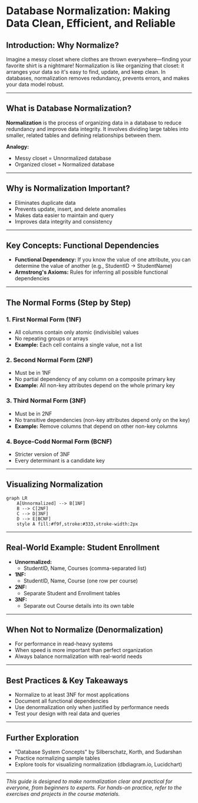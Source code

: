 # Database Normalization: Making Data Clean, Efficient, and Reliable

## Introduction: Why Normalize?
Imagine a messy closet where clothes are thrown everywhere—finding your favorite shirt is a nightmare! Normalization is like organizing that closet: it arranges your data so it's easy to find, update, and keep clean. In databases, normalization removes redundancy, prevents errors, and makes your data model robust.

---

## What is Database Normalization?
**Normalization** is the process of organizing data in a database to reduce redundancy and improve data integrity. It involves dividing large tables into smaller, related tables and defining relationships between them.

**Analogy:**
- Messy closet = Unnormalized database
- Organized closet = Normalized database

---

## Why is Normalization Important?
- Eliminates duplicate data
- Prevents update, insert, and delete anomalies
- Makes data easier to maintain and query
- Improves data integrity and consistency

---

## Key Concepts: Functional Dependencies
- **Functional Dependency:** If you know the value of one attribute, you can determine the value of another (e.g., StudentID → StudentName)
- **Armstrong's Axioms:** Rules for inferring all possible functional dependencies

---

## The Normal Forms (Step by Step)

### 1. First Normal Form (1NF)
- All columns contain only atomic (indivisible) values
- No repeating groups or arrays
- **Example:** Each cell contains a single value, not a list

### 2. Second Normal Form (2NF)
- Must be in 1NF
- No partial dependency of any column on a composite primary key
- **Example:** All non-key attributes depend on the whole primary key

### 3. Third Normal Form (3NF)
- Must be in 2NF
- No transitive dependencies (non-key attributes depend only on the key)
- **Example:** Remove columns that depend on other non-key columns

### 4. Boyce-Codd Normal Form (BCNF)
- Stricter version of 3NF
- Every determinant is a candidate key

---

## Visualizing Normalization
```mermaid
graph LR
    A[Unnormalized] --> B[1NF]
    B --> C[2NF]
    C --> D[3NF]
    D --> E[BCNF]
    style A fill:#f9f,stroke:#333,stroke-width:2px
```

---

## Real-World Example: Student Enrollment
- **Unnormalized:**
  - StudentID, Name, Courses (comma-separated list)
- **1NF:**
  - StudentID, Name, Course (one row per course)
- **2NF:**
  - Separate Student and Enrollment tables
- **3NF:**
  - Separate out Course details into its own table

---

## When Not to Normalize (Denormalization)
- For performance in read-heavy systems
- When speed is more important than perfect organization
- Always balance normalization with real-world needs

---

## Best Practices & Key Takeaways
- Normalize to at least 3NF for most applications
- Document all functional dependencies
- Use denormalization only when justified by performance needs
- Test your design with real data and queries

---

## Further Exploration
- "Database System Concepts" by Silberschatz, Korth, and Sudarshan
- Practice normalizing sample tables
- Explore tools for visualizing normalization (dbdiagram.io, Lucidchart)

---
*This guide is designed to make normalization clear and practical for everyone, from beginners to experts. For hands-on practice, refer to the exercises and projects in the course materials.* 